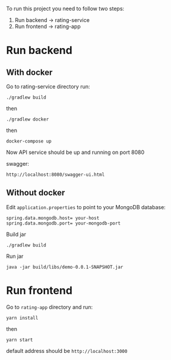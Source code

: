 To run this project you need to follow two steps:
1. Run backend -> rating-service
2. Run frontend -> rating-app

# Run backend
## With docker
Go to rating-service directory run:
```
./gradlew build
```
then
```
./gradlew docker
```
then
```
docker-compose up
```
Now API service should be up and running on port 8080

swagger:
```
http://localhost:8080/swagger-ui.html
```

## Without docker

Edit `application.properties` to point to your MongoDB database:

```
spring.data.mongodb.host= your-host
spring.data.mongodb.port= your-mongodb-port
```

Build jar

```
./gradlew build
```

Run jar

```
java -jar build/libs/demo-0.0.1-SNAPSHOT.jar
```
# Run frontend
Go to `rating-app` directory and run:
```
yarn install
```
then
```
yarn start
```
default address should be `http://localhost:3000`

